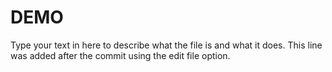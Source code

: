 # DEMO

Type your text in here to describe what the file is and what it does.
This line was added after the commit using the edit file option.
